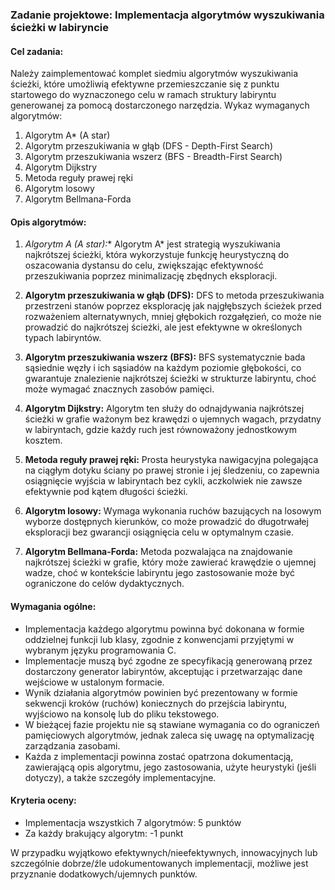 ### Zadanie projektowe: Implementacja algorytmów wyszukiwania ścieżki w labiryncie

#### Cel zadania:
Należy zaimplementować komplet siedmiu algorytmów wyszukiwania ścieżki, które umożliwią efektywne przemieszczanie się z punktu startowego do wyznaczonego celu w ramach struktury labiryntu generowanej za pomocą dostarczonego narzędzia. Wykaz wymaganych algorytmów:

1. Algorytm A* (A star)
2. Algorytm przeszukiwania w głąb (DFS - Depth-First Search)
3. Algorytm przeszukiwania wszerz (BFS - Breadth-First Search)
4. Algorytm Dijkstry
5. Metoda reguły prawej ręki
6. Algorytm losowy
7. Algorytm Bellmana-Forda

#### Opis algorytmów:

1. **Algorytm A* (A star):**
   Algorytm A* jest strategią wyszukiwania najkrótszej ścieżki, która wykorzystuje funkcję heurystyczną do oszacowania dystansu do celu, zwiększając efektywność przeszukiwania poprzez minimalizację zbędnych eksploracji.

2. **Algorytm przeszukiwania w głąb (DFS):**
   DFS to metoda przeszukiwania przestrzeni stanów poprzez eksplorację jak najgłębszych ścieżek przed rozważeniem alternatywnych, mniej głębokich rozgałęzień, co może nie prowadzić do najkrótszej ścieżki, ale jest efektywne w określonych typach labiryntów.

3. **Algorytm przeszukiwania wszerz (BFS):**
   BFS systematycznie bada sąsiednie węzły i ich sąsiadów na każdym poziomie głębokości, co gwarantuje znalezienie najkrótszej ścieżki w strukturze labiryntu, choć może wymagać znacznych zasobów pamięci.

4. **Algorytm Dijkstry:**
   Algorytm ten służy do odnajdywania najkrótszej ścieżki w grafie ważonym bez krawędzi o ujemnych wagach, przydatny w labiryntach, gdzie każdy ruch jest równoważony jednostkowym kosztem.

5. **Metoda reguły prawej ręki:**
   Prosta heurystyka nawigacyjna polegająca na ciągłym dotyku ściany po prawej stronie i jej śledzeniu, co zapewnia osiągnięcie wyjścia w labiryntach bez cykli, aczkolwiek nie zawsze efektywnie pod kątem długości ścieżki.

6. **Algorytm losowy:**
   Wymaga wykonania ruchów bazujących na losowym wyborze dostępnych kierunków, co może prowadzić do długotrwałej eksploracji bez gwarancji osiągnięcia celu w optymalnym czasie.

7. **Algorytm Bellmana-Forda:**
   Metoda pozwalająca na znajdowanie najkrótszej ścieżki w grafie, który może zawierać krawędzie o ujemnej wadze, choć w kontekście labiryntu jego zastosowanie może być ograniczone do celów dydaktycznych.

#### Wymagania ogólne:

- Implementacja każdego algorytmu powinna być dokonana w formie oddzielnej funkcji lub klasy, zgodnie z konwencjami przyjętymi w wybranym języku programowania C.
- Implementacje muszą być zgodne ze specyfikacją generowaną przez dostarczony generator labiryntów, akceptując i przetwarzając dane wejściowe w ustalonym formacie.
- Wynik działania algorytmów powinien być prezentowany w formie sekwencji kroków (ruchów) koniecznych do przejścia labiryntu, wyjściowo na konsolę lub do pliku tekstowego.
- W bieżącej fazie projektu nie są stawiane wymagania co do ograniczeń pamięciowych algorytmów, jednak zaleca się uwagę na optymalizację zarządzania zasobami.
- Każda z implementacji powinna zostać opatrzona dokumentacją, zawierającą opis algorytmu, jego zastosowania, użyte heurystyki (jeśli dotyczy), a także szczegóły implementacyjne.

#### Kryteria oceny:

- Implementacja wszystkich 7 algorytmów: 5 punktów
- Za każdy brakujący algorytm: -1 punkt



W przypadku wyjątkowo efektywnych/nieefektywnych, innowacyjnych lub szczególnie dobrze/źle udokumentowanych implementacji, możliwe jest przyznanie dodatkowych/ujemnych punktów.
